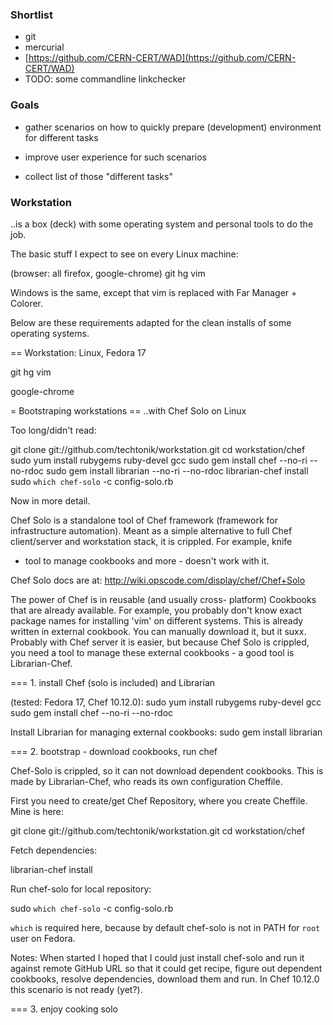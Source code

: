 ### Shortlist

* git
* mercurial
* [https://github.com/CERN-CERT/WAD](https://github.com/CERN-CERT/WAD)
* TODO: some commandline linkchecker

### Goals

* gather scenarios on how to quickly prepare (development)
environment for different tasks

* improve user experience for such scenarios

* collect list of those "different tasks"

### Workstation

..is a box (deck) with some operating system and personal
tools to do the job.

The basic stuff I expect to see on every Linux machine:

  (browser: all firefox, google-chrome)
  git
  hg
  vim

Windows is the same, except that vim is replaced with
Far Manager + Colorer.

Below are these requirements adapted for the clean
installs of some operating systems.

== Workstation: Linux, Fedora 17

  git
  hg
  vim

  google-chrome


= Bootstraping workstations
== ..with Chef Solo on Linux

Too long/didn't read:

  git clone git://github.com/techtonik/workstation.git
  cd workstation/chef
  sudo yum install rubygems ruby-devel gcc
  sudo gem install chef --no-ri --no-rdoc
  sudo gem install librarian --no-ri --no-rdoc
  librarian-chef install
  sudo `which chef-solo` -c config-solo.rb
  
Now in more detail.

Chef Solo is a standalone tool of Chef framework
(framework for infrastructure automation). Meant as
a simple alternative to full Chef client/server and
workstation stack, it is crippled. For example, knife
- tool to manage cookbooks and more - doesn't work
with it.

Chef Solo docs are at:
http://wiki.opscode.com/display/chef/Chef+Solo

The power of Chef is in reusable (and usually cross-
platform) Cookbooks that are already available. For
example, you probably don't know exact package names
for installing 'vim' on different systems. This is
already written in external cookbook. You can manually
download it, but it suxx. Probably with Chef server it
is easier, but because Chef Solo is crippled, you need a
tool to manage these external cookbooks - a good tool is
Librarian-Chef.

=== 1. install Chef (solo is included) and Librarian

(tested: Fedora 17, Chef 10.12.0):
  sudo yum install rubygems ruby-devel gcc
  sudo gem install chef --no-ri --no-rdoc

Install Librarian for managing external cookbooks:
  sudo gem install librarian

=== 2. bootstrap - download cookbooks, run chef

Chef-Solo is crippled, so it can not download dependent
cookbooks. This is made by Librarian-Chef, who reads its
own configuration Cheffile.

First you need to create/get Chef Repository, where you
create Cheffile. Mine is here:

  git clone git://github.com/techtonik/workstation.git
  cd workstation/chef

Fetch dependencies:

  librarian-chef install

Run chef-solo for local repository:

  sudo `which chef-solo` -c config-solo.rb

`which` is required here, because by default chef-solo is
not in PATH for `root` user on Fedora. 

Notes: When started I hoped that I could just install
chef-solo and run it against remote GitHub URL so that it
could get recipe, figure out dependent cookbooks, resolve
dependencies, download them and run. In Chef 10.12.0 this
scenario is not ready (yet?).

=== 3. enjoy cooking solo


